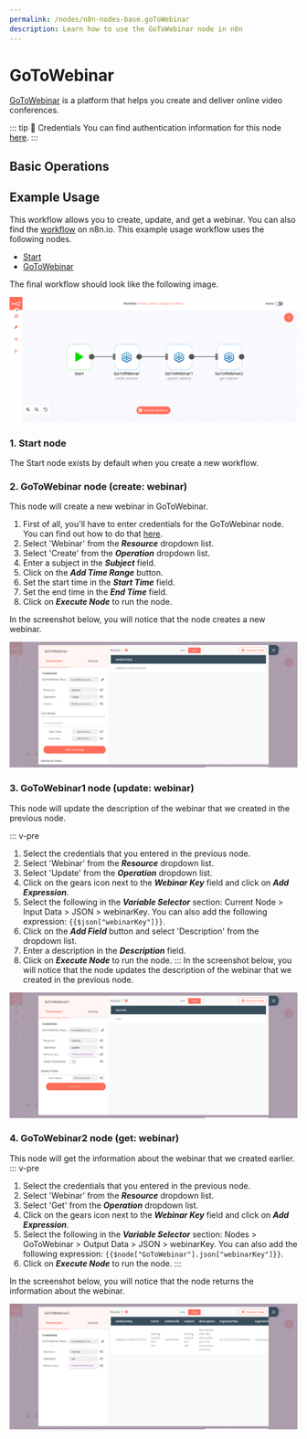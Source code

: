 ```yaml
---
permalink: /nodes/n8n-nodes-base.goToWebinar
description: Learn how to use the GoToWebinar node in n8n
---
```


# GoToWebinar

[GoToWebinar](https://www.gotomeeting.com/webinar) is a platform that helps you create and deliver online video conferences.

::: tip 🔑 Credentials
You can find authentication information for this node [here](../../../credentials/GoToWebinar/README.md).
:::

## Basic Operations

<Resource node="n8n-nodes-base.goToWebinar" />

## Example Usage

This workflow allows you to create, update, and get a webinar. You can also find the [workflow](https://n8n.io/workflows/960) on n8n.io. This example usage workflow uses the following nodes.
- [Start](../../core-nodes/Start/README.md)
- [GoToWebinar]()

The final workflow should look like the following image.

![A workflow with the GoToWebinar node](./workflow.png)

### 1. Start node

The Start node exists by default when you create a new workflow.

### 2. GoToWebinar node (create: webinar)

This node will create a new webinar in GoToWebinar.

1. First of all, you'll have to enter credentials for the GoToWebinar node. You can find out how to do that [here](../../../credentials/GoToWebinar/README.md).
2. Select 'Webinar' from the ***Resource*** dropdown list.
3. Select 'Create' from the ***Operation*** dropdown list.
4. Enter a subject in the ***Subject*** field.
5. Click on the ***Add Time Range*** button.
6. Set the start time in the ***Start Time*** field.
7. Set the end time in the ***End Time*** field.
8. Click on ***Execute Node*** to run the node.

In the screenshot below, you will notice that the node creates a new webinar.

![Using the GoToWebinar node to create a new webinar](./GoToWebinar_node.png)

### 3. GoToWebinar1 node (update: webinar)

This node will update the description of the webinar that we created in the previous node.

::: v-pre
1. Select the credentials that you entered in the previous node.
2. Select 'Webinar' from the ***Resource*** dropdown list.
3. Select 'Update' from the ***Operation*** dropdown list.
4. Click on the gears icon next to the ***Webinar Key*** field and click on ***Add Expression***.
5. Select the following in the ***Variable Selector*** section: Current Node > Input Data > JSON > webinarKey. You can also add the following expression: `{{$json["webinarKey"]}}`.
6. Click on the ***Add Field*** button and select 'Description' from the dropdown list.
7. Enter a description in the ***Description*** field.
8. Click on ***Execute Node*** to run the node.
:::
In the screenshot below, you will notice that the node updates the description of the webinar that we created in the previous node.

![Using the GoToWebinar node to update a webinar](./GoToWebinar1_node.png)

### 4. GoToWebinar2 node (get: webinar)

This node will get the information about the webinar that we created earlier.
::: v-pre
1. Select the credentials that you entered in the previous node.
2. Select 'Webinar' from the ***Resource*** dropdown list.
3. Select 'Get' from the ***Operation*** dropdown list.
4. Click on the gears icon next to the ***Webinar Key*** field and click on ***Add Expression***.
5. Select the following in the ***Variable Selector*** section: Nodes > GoToWebinar > Output Data > JSON > webinarKey. You can also add the following expression: `{{$node["GoToWebinar"].json["webinarKey"]}}`.
6. Click on ***Execute Node*** to run the node.
:::

In the screenshot below, you will notice that the node returns the information about the webinar.

![Using the GoToWebinar node to get information of a webinar](./GoToWebinar2_node.png)
